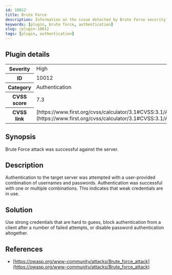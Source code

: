 ```yaml
---
id: 10012
title: Brute Force
description: Information on the issue detected by Brute Force security testing plugin.
keywords: [plugin, brute force, authentication]
slug: /plugin-10012
tags: [plugin, authentication]
---
```


## Plugin details

<table>
  <tr>
    <th>Severity</th>
    <td>High</td>
  </tr>
  <tr>
    <th>ID</th>
    <td>10012</td>
  </tr>
    <tr>
    <th>Category</th>
    <td>Authentication</td>
  </tr>
    <tr>
    <th>CVSS score</th>
    <td>7.3</td>
  </tr>
  <tr>
    <th>CVSS link</th>
    <td>[https://www.first.org/cvss/calculator/3.1#CVSS:3.1/AV:N/AC:L/PR:N/UI:N/S:U/C:L/I:L/A:L](https://www.first.org/cvss/calculator/3.1#CVSS:3.1/AV:N/AC:L/PR:N/UI:N/S:U/C:L/I:L/A:L)</td>
  </tr>
</table>

## Synopsis

Brute Force attack was successful against the server.

## Description

Authentication to the target server was attempted with a user-provided combination of usernames and passwords. Authentication was successful with one or multiple combinations. This indicates that weak credentials are in use.

## Solution

Use strong credentials that are hard to guess, block authentication from a client after a number of failed attempts, or disable password authentication altogether.

## References

* [https://owasp.org/www-community/attacks/Brute_force_attack](https://owasp.org/www-community/attacks/Brute_force_attack)
